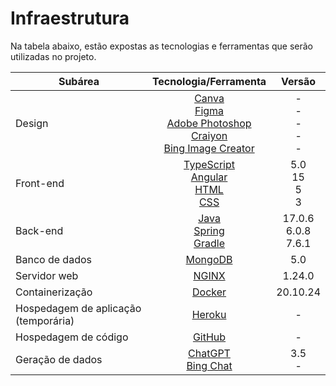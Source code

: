 # Infraestrutura

Na tabela abaixo, estão expostas as tecnologias e ferramentas que serão utilizadas no projeto.

| Subárea                              | Tecnologia/Ferramenta                                                                                                                            | Versão                        |
| ------------------------------------ | :----------------------------------------------------------------------------------------------------------------------------------------------: | :---------------------------: |
| Design                               | [Canva][canva] <br> [Figma][figma] <br> [Adobe Photoshop][adobe-photoshop] <br> [Craiyon][craiyon] <br> [Bing Image Creator][bing-image-creator] | - <br> - <br> - <br> - <br> - |
| Front-end                            | [TypeScript][typescript] <br> [Angular][angular] <br> [HTML][html] <br> [CSS][css]                                                               | 5.0 <br> 15 <br> 5 <br> 3     |
| Back-end                             | [Java][java] <br> [Spring][spring] <br> [Gradle][gradle]                                                                                         | 17.0.6 <br> 6.0.8 <br> 7.6.1  |
| Banco de dados                       | [MongoDB][mongodb]                                                                                                                               | 5.0                           |
| Servidor web                         | [NGINX][nginx]                                                                                                                                   | 1.24.0                        |
| Containerização                      | [Docker][docker]                                                                                                                                 | 20.10.24                      |
| Hospedagem de aplicação (temporária) | [Heroku][heroku]                                                                                                                                 | -                             |
| Hospedagem de código                 | [GitHub][github]                                                                                                                                 | -                             |
| Geração de dados                     | [ChatGPT][chatgpt] <br> [Bing Chat][bing-chat]                                                                                                   | 3.5 <br> -                    |

<!-- Links -->

[canva]:              <https://www.canva.com>                         "Canva"
[figma]:              <https://www.figma.com>                         "Figma"
[adobe-photoshop]:    <https://www.adobe.com/products/photoshop.html> "Adobe Photoshop"
[craiyon]:            <https://www.craiyon.com>                       "Craiyon"
[bing-image-creator]: <https://www.bing.com/create>                "Bing Image Creator"
[typescript]:         <https://www.typescriptlang.org>                "TypeScript"
[angular]:            <https://angular.io>                            "Angular"
[html]:               <https://en.wikipedia.org/wiki/HTML>            "HTML"
[css]:                <https://www.w3.org/Style/CSS/Overview.en.html> "CSS"
[java]:               <https://www.java.com>                          "Java"
[spring]:             <https://spring.io>                             "Spring"
[gradle]:             <https://gradle.org>                            "Gradle"
[mongodb]:            <https://www.mongodb.com>                       "MongoDB"
[nginx]:              <https://www.nginx.com>                         "NGINX"
[docker]:             <https://www.docker.com>                        "Docker"
[heroku]:             <https://www.heroku.com>                        "Heroku"
[github]:             <https://github.com>                            "GitHub"
[chatgpt]:            <https://openai.com/blog/chatgpt>               "ChatGPT"
[bing-chat]:          <https://www.bing.com/>                         "Bing Chat"
